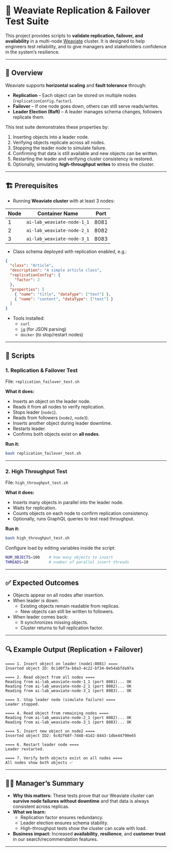 # 📖 Weaviate Replication & Failover Test Suite

This project provides scripts to **validate replication, failover, and availability** in a multi-node [Weaviate](https://weaviate.io) cluster. It is designed to help engineers test reliability, and to give managers and stakeholders confidence in the system’s resilience.

---

## 🚀 Overview

Weaviate supports **horizontal scaling** and **fault tolerance** through:

- **Replication** – Each object can be stored on multiple nodes (`replicationConfig.factor`).
- **Failover** – If one node goes down, others can still serve reads/writes.
- **Leader Election (Raft)** – A leader manages schema changes, followers replicate them.

This test suite demonstrates these properties by:

1. Inserting objects into a leader node.  
2. Verifying objects replicate across all nodes.  
3. Stopping the leader node to simulate failure.  
4. Confirming that data is still available and new objects can be written.  
5. Restarting the leader and verifying cluster consistency is restored.  
6. Optionally, simulating **high-throughput writes** to stress the cluster.  

---

## 🏗️ Prerequisites

- Running **Weaviate cluster** with at least 3 nodes:  

| Node | Container Name                     | Port  |
|------|------------------------------------|-------|
| 1    | `ai-lab_weaviate-node-1_1`         | 8081  |
| 2    | `ai-lab_weaviate-node-2_1`         | 8082  |
| 3    | `ai-lab_weaviate-node-3_1`         | 8083  |

- Class schema deployed with replication enabled, e.g.:

```json
{
  "class": "Article",
  "description": "A simple article class",
  "replicationConfig": {
    "factor": 2
  },
  "properties": [
    { "name": "title", "dataType": ["text"] },
    { "name": "content", "dataType": ["text"] }
  ]
}
```

- Tools installed:
  - `curl`
  - [`jq`](https://stedolan.github.io/jq/) (for JSON parsing)
  - `docker` (to stop/restart nodes)

---

## 📜 Scripts

### 1. Replication & Failover Test
File: `replication_failover_test.sh`

**What it does:**
- Inserts an object on the leader node.
- Reads it from all nodes to verify replication.
- Stops leader (`node1`).
- Reads from followers (`node2`, `node3`).
- Inserts another object during leader downtime.
- Restarts leader.
- Confirms both objects exist on **all nodes**.

**Run it:**
```bash
bash replication_failover_test.sh
```

---

### 2. High Throughput Test
File: `high_throughput_test.sh`

**What it does:**
- Inserts many objects in parallel into the leader node.
- Waits for replication.
- Counts objects on each node to confirm replication consistency.
- Optionally, runs GraphQL queries to test read throughput.

**Run it:**
```bash
bash high_throughput_test.sh
```

Configure load by editing variables inside the script:
```bash
NUM_OBJECTS=100    # how many objects to insert
THREADS=10         # number of parallel insert threads
```

---

## ✅ Expected Outcomes

- Objects appear on all nodes after insertion.  
- When leader is down:
  - Existing objects remain readable from replicas.  
  - New objects can still be written to followers.  
- When leader comes back:
  - It synchronizes missing objects.  
  - Cluster returns to full replication factor.  

---

## 🔍 Example Output (Replication + Failover)

```text
==== 1. Insert object on leader (node1:8081) ====
Inserted object ID: 0c1d0f7a-b8a3-4c22-bf34-0e54abfda97a

==== 2. Read object from all nodes ====
Reading from ai-lab_weaviate-node-1_1 (port 8081)... OK
Reading from ai-lab_weaviate-node-2_1 (port 8082)... OK
Reading from ai-lab_weaviate-node-3_1 (port 8083)... OK

==== 3. Stop leader node (simulate failure) ====
Leader stopped.

==== 4. Read object from remaining nodes ====
Reading from ai-lab_weaviate-node-2_1 (port 8082)... OK
Reading from ai-lab_weaviate-node-3_1 (port 8083)... OK

==== 5. Insert new object on node2 ====
Inserted object ID2: 6c02f68f-7d48-41d2-8443-1dbe44790e65

==== 6. Restart leader node ====
Leader restarted.

==== 7. Verify both objects exist on all nodes ====
All nodes show both objects ✅
```

---

## 🧑‍💼 Manager’s Summary

- **Why this matters:** These tests prove that our Weaviate cluster can **survive node failures without downtime** and that data is always consistent across replicas.  
- **What we learn:**  
  - Replication factor ensures redundancy.  
  - Leader election ensures schema stability.  
  - High-throughput tests show the cluster can scale with load.  
- **Business impact:** Increased **availability**, **resilience**, and **customer trust** in our search/recommendation features.  

--- 
